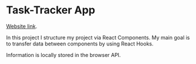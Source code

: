 # Task-Tracker App

 [Website link](https://halilibrahimcelik.github.io/Calculator-android/).


In this project I structure my project via React Components.
 My main goal is to transfer data between components by using React Hooks.

Information is locally stored in the browser API.
